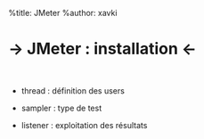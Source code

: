 %title: JMeter
%author: xavki

-> JMeter : installation <-
========


<br>


* thread : définition des users 

* sampler : type de test

* listener : exploitation des résultats
